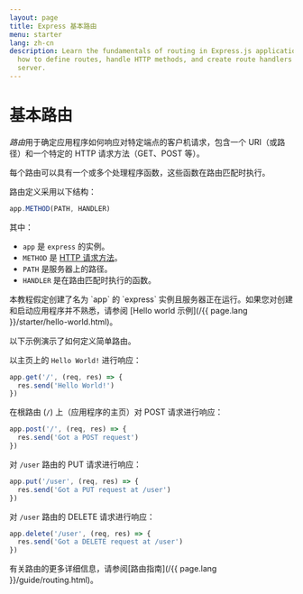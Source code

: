 ```yaml
---
layout: page
title: Express 基本路由
menu: starter
lang: zh-cn
description: Learn the fundamentals of routing in Express.js applications, including
  how to define routes, handle HTTP methods, and create route handlers for your web
  server.
---
```


# 基本路由

*路由*用于确定应用程序如何响应对特定端点的客户机请求，包含一个 URI（或路径）和一个特定的 HTTP 请求方法（GET、POST 等）。

每个路由可以具有一个或多个处理程序函数，这些函数在路由匹配时执行。

路由定义采用以下结构：
```js
app.METHOD(PATH, HANDLER)
```

其中：

- `app` 是 `express` 的实例。
- `METHOD` 是 [HTTP 请求方法](http://en.wikipedia.org/wiki/Hypertext_Transfer_Protocol)。
- `PATH` 是服务器上的路径。
- `HANDLER` 是在路由匹配时执行的函数。

<div class="doc-box doc-notice" markdown="1">
本教程假定创建了名为 `app` 的 `express` 实例且服务器正在运行。如果您对创建和启动应用程序并不熟悉，请参阅 [Hello world 示例](/{{ page.lang }}/starter/hello-world.html)。
</div>

以下示例演示了如何定义简单路由。

以主页上的 `Hello World!` 进行响应：

```js
app.get('/', (req, res) => {
  res.send('Hello World!')
})
```

在根路由 (`/`) 上（应用程序的主页）对 POST 请求进行响应：

```js
app.post('/', (req, res) => {
  res.send('Got a POST request')
})
```

对 `/user` 路由的 PUT 请求进行响应：

```js
app.put('/user', (req, res) => {
  res.send('Got a PUT request at /user')
})
```

对 `/user` 路由的 DELETE 请求进行响应：

```js
app.delete('/user', (req, res) => {
  res.send('Got a DELETE request at /user')
})
```

有关路由的更多详细信息，请参阅[路由指南](/{{ page.lang }}/guide/routing.html)。
